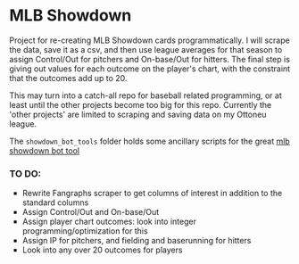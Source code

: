 # MLB Showdown
Project for re-creating MLB Showdown cards programmatically. I will scrape the data, save it as a csv, and then use league averages for that season to assign Control/Out for pitchers and On-base/Out for hitters. The final step is giving out values for each outcome on the player's chart, with the constraint that the outcomes add up to 20.

This may turn into a catch-all repo for baseball related programming, or at least until the other projects become too big for this repo. Currently the 'other projects' are limited to scraping and saving data on my Ottoneu league.

The `showdown_bot_tools` folder holds some ancillary scripts for the great [mlb showdown bot tool](https://github.com/mgula57/mlb_showdown_card_bot)

### TO DO:
<ul type='square'>
	<li> Rewrite Fangraphs scraper to get columns of interest in addition to the standard columns </li>
	<li> Assign Control/Out and On-base/Out </li>
	<li> Assign player chart outcomes: look into integer programming/optimization for this</li>
	<li> Assign IP for pitchers, and fielding and baserunning for hitters </li>
	<li> Look into any over 20 outcomes for players </li>
